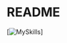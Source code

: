 # README
[![MySkills](https://skillicons.dev/icons?i=js,ts,html,css,react,next,nodejs,express,firebase,npm,aws,mongodb,dynamodb,python,docker,figma,c,cpp,bootstrap,tailwind,github,git,cloudflare,discord,fastapi,bash,notion)]

